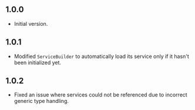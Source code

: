 ## 1.0.0
- Initial version.

## 1.0.1
- Modified `ServiceBuilder` to automatically load its service only if it hasn't been initialized yet.

## 1.0.2
- Fixed an issue where services could not be referenced due to incorrect generic type handling.

